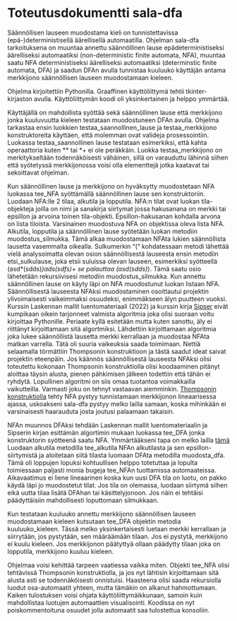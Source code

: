 # Toteutusdokumentti sala-dfa

Säännöllisen lauseen muodostama kieli on tunnistettavissa (epä-)deterministisellä äärellisellä automaatilla.
Ohjelman sala-dfa tarkoituksena on muuntaa annettu säännöllinen lause epädeterministiseksi äärelliseksi automaatiksi (non-deterministic finite automata, NFA),
muuntaa saatu NFA deterministiseksi äärelliseksi automaatiksi (determinstic finite automata, DFA) ja saadun DFAn avulla tunnistaa kuuluuko käyttäjän antama
merkkijono säännöllisen lauseen muodostamaan kieleen. 

Ohjelma kirjoitettiin Pythonilla. Graaffinen käyttöliittymä tehtii tkinter-kirjaston avulla. Käyttöliittymän koodi oli yksinkertainen ja helppo ymmärtää.

Käyttäjällä on mahdollista syöttää sekä säännöllinen lause että merkkijono jonka kuuluvuutta kieleen testataan muodostuneen DFAn avulla.
Ohjelma tarkastaa ensin luokkien testaa_saannollinen_lause ja testaa_merkkijono konstruktoreita käyttäen, että molemman ovat valideja prosessointiin.
Luokassa testaa_saannollinen lause testataan esimerkiksi, että kahta operaattoria kuten ** tai *+ ei ole peräkkäin. Luokka testaa_merkkijono on merkitykseltään todennäköisesti vähäinen,
sillä on varauduttu lähinnä siihen että syötetyssä merkkijonossa voisi olla elementtejä jotka kaatavat tai sekoittavat ohjelman.

Kun säännöllinen lause ja merkkijono on hyväksytty muodostetaan NFA luokassa tee_NFA syöttämällä säännöllinen lause sen konstruktoriin.
Luodaan NFA:lle 2 tilaa, alkutila ja lopputila. NFA:n tilat ovat luokan tila-objekteja joilla on nimi ja sanakirja siirtymat jossa hakusanana
on merkki tai epsillon ja arvoina toinen tila-objekti. Epsillon-hakusanan kohdalla arvona on lista tiloista. Varsinainen muodostuva NFA on
objektissa oleva lista NFA. Alkutila, lopputila ja säännöllinen lause syötetään luokan metodiin muodostus_silmukka. Tämä alkaa muodostamaan
NFAta lukien säännöllista lausetta vasemmalta oikealla. Sulkumerkin “(“ kohdatessaan metodi lähettää vielä analysoimatta olevan osion säännöllisestä
lauseesta ensin metodiin etsi_sulkulause, joka etsii suluissa olevan lauseen, esimerkiksi syötteellä (asd*(sdds)*)*ads(sdfs)+ se palauttaa (asd*(sdds)*).
Tämä saatu osio lähetetään rekursiivisesi metodiin muodostus_silmukka. Kun annettu säännöllinen lause on käyty läpi on NFA muodostunut luokan listaan NFA.
Säännöllisestä lauseesta NFAksi muodostaminen osoittautui projektin ylivoimaisesti vaikeimmaksi osuudeksi, enimmäkseen älyn puutteen vuoksi.
Kurssin Laskennan mallit luentomateriaali (2022) ja kurssin kirja [Sipser](http://staff.ustc.edu.cn/~huangwc/book/Sipser_Introduction.to.the.Theory.of.Computation.3E.pdf)
eivät kumpikaan oikein tarjonneet valmista algoritmia joka olisi suoraan voitu kirjoittaa Pythonille. Periaate kyllä esitetään mutta kuten sanottu,
äly ei riittänyt kirjoittamaan sitä algortmiksi. Lähdettiin kirjoittamaan algoritmia joka lukee säännöllistä lausetta merkki kerrallaan ja muodostaa NFAta matkan varrella.
Tätä oli suuria vaikeuksia saada toimimaan. Nettiä selaamalla törmättiin Thompsonin konstruktioon ja tästä saadut ideat saivat projektin eteenpäin. Jos käännös säännöllisestä
lauseesta NFAksi olisi toteutettu kokonaan Thompsonin konstruktiolla olisi koodaaminen pitänyt aloittaa täysin alusta, pienen pähkimisen jälkeen todettiin että tähän ei ryhdytä.
Lopullinen algoritmi on siis omaa tuotantoa voimakkailla vaikutteilla. Varmasti joku on tehnyt vastaavan aiemminkin.
[Thompsonin konstruktiolla](https://en.wikipedia.org/wiki/Thompson%27s_construction) tehty NFA pystyy tunnistamaan merkkijonon lineaarisessa ajassa, uskoakseni sala-dfa pystyy
melko lailla samaan, koska mihinkään ei varsinaisesti haarauduta josta joutusi palaamaan takaisin.

NFAn muunnos DFAksi tehdään Laskennan mallit luentomateriaalin ja Sipserin kirjan esittämän algortimin mukaan luokassa tee_DFA jonka konstruktorin syötteenä saatu NFA.
Ymmärtääkseni tapa on melko lailla [tämä](https://en.wikipedia.org/wiki/Powerset_construction) Luodaan alkutila metodilla tee_alkutila NFAn alkutilasta ja sen epsillon-siirtymistä
ja aloitetaan siitä tilasta luomaan DFAta metodilla muodosta_dfa. Tämä oli loppujen lopuksi kohtuullisen helppo totetuttaa ja lopulta toimiessaan paljasti monia bugeja
tee_NFAn tuottamissa automaateissa. Aikavaatimus ei liene lineaarinen koska kun uusi DFA tila on luotu, on pakko käydä läpi jo muodostetut tilat.
Jos tila on olemassa, luodaan siirtymä siihen eikä uutta tilaa lisätä DFAhan tai käsittelyjonoon. Jos näin ei tehtäisi päädyttäisiin mahdollisesti loputtomaan silmukkaan.

Kun testataan kuuluuko annettu merkkijono säännöllisen lauseen muodostamaan kieleen kutsutaan tee_DFA objektin metodia kuuluuko_kieleen. Tässä melko yksinkertaisesti luetaan merkki kerrallaan
ja siirrytään, jos pystytään, sen määräämään tilaan. Jos ei pystytä, merkkijono ei kuulu kieleen. Jos merkkijonon päätyttyä ollaan päädytty tilaan joka on lopputila, merkkijono kuuluu kieleen.

Ohjelmaa voisi kehittää tarpeen vaatiessa vaikka miten. Objekti tee_NFA olisi tehtävissä Thompsonin konstruktiolla, ja jos nyt lähtisin kirjoittamaan sitä alusta asti se todennäköisesti onnistuisi.
Haasteena olisi saada rekursiolla luodut osa-automaatit yhteen, mutta tämäkin on alkanut hahmottumaan. Kaiken tulostuksen voisi ohjata käyttöliittymäikkunaan, samoin kuin mahdollistaa luotujen
automaattien visualisointi. Koodissa on nyt poiskommentoituna osuudet jolla automaatit saa tulostettua konsoliin.

